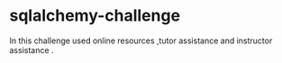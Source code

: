 
# sqlalchemy-challenge

In this challenge used online resources ,tutor assistance and instructor assistance .
